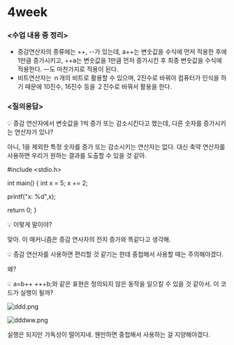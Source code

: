 # 4week

### <수업 내용 중 정리>

- 증감연산자의 종류에는 ++, --가 있는데, a++는 변숫값을 수식에 먼저 적용한 후에 1만큼 증가시키고, ++a는 변숫값을 1만큼 먼저 증가시킨 후 최종 변숫값을 수식에 적용한다. –-도 마찬가지로 적용이 된다.
- 비트연산자는 ｎ개의 비트로 활용할 수 있으며, 2진수로 바꿔야 컴퓨터가 인식을 하기 때문에 10진수,  16진수 등을 ２진수로 바꿔서 활용을 한다.

### <질의응답>

<aside>
💡  증감 연산자에서 변숫값을 1씩 증가 또는 감소시킨다고 했는데, 다른 숫자를 증가시키는 연산자가 있나?

</aside>

아니, 1을 제외한 특정 숫자를 증가 또는 감소시키는 연산자는 없다. 대신 축약 연산자를 사용하면 우리가 원하는 결과를 도출할 수 있을 것 같아.

#include <stdio.h>

int main()
{
  int x = 5;
  x += 2;

  printf("x: %d",x);

  return 0;
}

<aside>
💡  이렇게 말이야?

</aside>

  맞아. 이 매커니즘은 증감 연사자의 전치 증가와 똑같다고 생각해.

<aside>
💡 증감 연산자를 사용하면 편리할 것 같기는 한데 중첩해서 사용할 때는 주의해야겠다.

</aside>

왜?

<aside>
💡 a=b++ +++b;와 같은 표현은 정의되지 않은 동작을 일으킬 수 있을 것 같아서. 이 코드가 실행이 될까?

</aside>

![ddd.png](4week%20a33c785273834da4a6a51956a79cf42a/ddd.png)

![dddww.png](4week%20a33c785273834da4a6a51956a79cf42a/dddww.png)

실행은 되지만 가독성이 떨어지네. 웬만하면 중첩해서 사용하는 걸 지양해야겠다.
